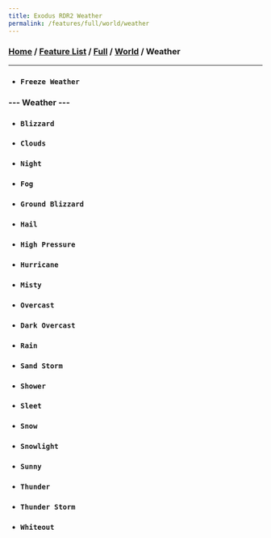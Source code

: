 ```yaml
---
title: Exodus RDR2 Weather
permalink: /features/full/world/weather
---
```

### [Home](/) / [Feature List](/features) / [Full](/features/full) / [World](/features/full/world) / Weather
---
- ### `Freeze Weather`
### --- Weather ---
- ### `Blizzard`
- ### `Clouds`
- ### `Night`
- ### `Fog`
- ### `Ground Blizzard`
- ### `Hail`
- ### `High Pressure`
- ### `Hurricane`
- ### `Misty`
- ### `Overcast`
- ### `Dark Overcast`
- ### `Rain`
- ### `Sand Storm`
- ### `Shower`
- ### `Sleet`
- ### `Snow`
- ### `Snowlight`
- ### `Sunny`
- ### `Thunder`
- ### `Thunder Storm`
- ### `Whiteout`
